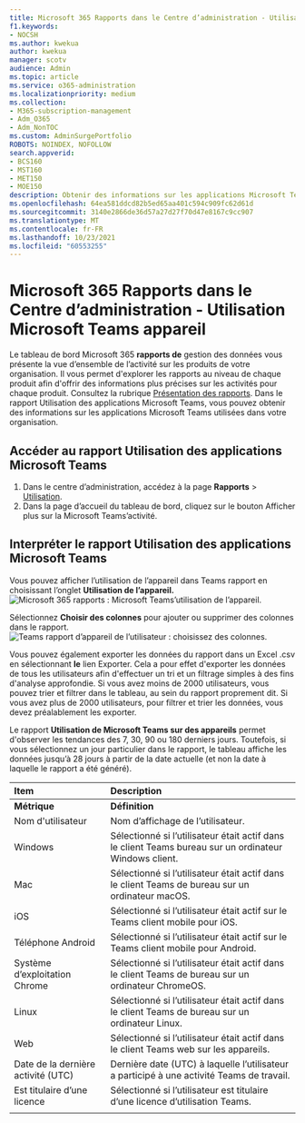 ```yaml
---
title: Microsoft 365 Rapports dans le Centre d’administration - Utilisation Microsoft Teams appareil
f1.keywords:
- NOCSH
ms.author: kwekua
author: kwekua
manager: scotv
audience: Admin
ms.topic: article
ms.service: o365-administration
ms.localizationpriority: medium
ms.collection:
- M365-subscription-management
- Adm_O365
- Adm_NonTOC
ms.custom: AdminSurgePortfolio
ROBOTS: NOINDEX, NOFOLLOW
search.appverid:
- BCS160
- MST160
- MET150
- MOE150
description: Obtenir des informations sur les applications Microsoft Teams utilisées dans votre organisation en obtenant le rapport Microsoft Teams’utilisation des applications à partir Microsoft 365 rapports.
ms.openlocfilehash: 64ea581ddcd82b5ed65aa401c594c909fc62d61d
ms.sourcegitcommit: 3140e2866de36d57a27d27f70d47e8167c9cc907
ms.translationtype: MT
ms.contentlocale: fr-FR
ms.lasthandoff: 10/23/2021
ms.locfileid: "60553255"
---
```

# <a name="microsoft-365-reports-in-the-admin-center---microsoft-teams-device-usage"></a>Microsoft 365 Rapports dans le Centre d’administration - Utilisation Microsoft Teams appareil

Le tableau de bord Microsoft 365 **rapports de** gestion des données vous présente la vue d’ensemble de l’activité sur les produits de votre organisation. Il vous permet d'explorer les rapports au niveau de chaque produit afin d'offrir des informations plus précises sur les activités pour chaque produit. Consultez la rubrique [Présentation des rapports](activity-reports.md). Dans le rapport Utilisation des applications Microsoft Teams, vous pouvez obtenir des informations sur les applications Microsoft Teams utilisées dans votre organisation.
  
## <a name="how-to-get-to-the-microsoft-teams-app-usage-report"></a>Accéder au rapport Utilisation des applications Microsoft Teams

1. Dans le centre d’administration, accédez à la page **Rapports** \> <a href="https://go.microsoft.com/fwlink/p/?linkid=2074756" target="_blank">Utilisation</a>. 
2. Dans la page d’accueil  du tableau de bord, cliquez sur le bouton Afficher plus sur la Microsoft Teams’activité.
  
## <a name="interpret-the-microsoft-teams-app-usage-report"></a>Interpréter le rapport Utilisation des applications Microsoft Teams

Vous pouvez afficher l’utilisation de l’appareil dans Teams rapport en choisissant l’onglet **Utilisation de l’appareil.**<br/>![Microsoft 365 rapports : Microsoft Teams’utilisation de l’appareil.](../../media/e46c7f7c-8371-4a20-ae82-b20df64b0205.png)

Sélectionnez **Choisir des colonnes** pour ajouter ou supprimer des colonnes dans le rapport.  <br/> ![Teams rapport d’appareil de l’utilisateur : choisissez des colonnes.](../../media/3358d5d9-931b-4d30-931f-450b2f5717da.png)

Vous pouvez également exporter les données du rapport dans un Excel .csv en sélectionnant **le** lien Exporter. Cela a pour effet d'exporter les données de tous les utilisateurs afin d'effectuer un tri et un filtrage simples à des fins d'analyse approfondie. Si vous avez moins de 2000 utilisateurs, vous pouvez trier et filtrer dans le tableau, au sein du rapport proprement dit. Si vous avez plus de 2000 utilisateurs, pour filtrer et trier les données, vous devez préalablement les exporter. 

Le rapport **Utilisation de Microsoft Teams sur des appareils** permet d'observer les tendances des 7, 30, 90 ou 180 derniers jours. Toutefois, si vous sélectionnez un jour particulier dans le rapport, le tableau affiche les données jusqu’à 28 jours à partir de la date actuelle (et non la date à laquelle le rapport a été généré).
  
|Item|Description|
|:-----|:-----|
|**Métrique**|**Définition**|
|Nom d'utilisateur  <br/> |Nom d’affichage de l’utilisateur.  <br/> |
|Windows  <br/> |Sélectionné si l’utilisateur était actif dans le client Teams bureau sur un ordinateur Windows client.  <br/> |
|Mac  <br/> |Sélectionné si l’utilisateur était actif dans le client Teams de bureau sur un ordinateur macOS.  <br/> |
|iOS  <br/> |Sélectionné si l’utilisateur était actif sur le Teams client mobile pour iOS.  <br/> |
|Téléphone Android  <br/> | Sélectionné si l’utilisateur était actif sur le Teams client mobile pour Android.  <br/> |
|Système d’exploitation Chrome  <br/> |Sélectionné si l’utilisateur était actif dans le client Teams de bureau sur un ordinateur ChromeOS.|
|Linux  <br/> | Sélectionné si l’utilisateur était actif dans le client Teams de bureau sur un ordinateur Linux.  <br/> |
|Web  <br/> |Sélectionné si l’utilisateur était actif dans le client Teams web sur les appareils.|
|Date de la dernière activité (UTC)  <br/> |Dernière date (UTC) à laquelle l’utilisateur a participé à une activité Teams de travail.  <br/> |
|Est titulaire d’une licence|Sélectionné si l’utilisateur est titulaire d’une licence d’utilisation Teams.|
|||